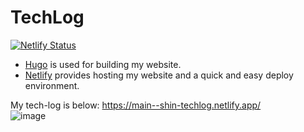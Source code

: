 # TechLog

[![Netlify Status](https://api.netlify.com/api/v1/badges/d43435e5-dcc8-417d-a834-4a5008d49e0f/deploy-status)](https://app.netlify.com/sites/shin-techlog/deploys)

- [Hugo](https://gohugo.io/) is used for building my website.
- [Netlify](https://www.netlify.com/) provides hosting my website and a quick and easy deploy environment.

My tech-log is below:
https://main--shin-techlog.netlify.app/  
![image](https://user-images.githubusercontent.com/57422625/155529150-197eee18-39c4-4ff2-a4b0-361084085041.png)
